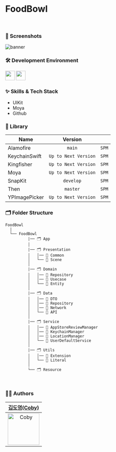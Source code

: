 
<br/>
<br/>

<div align="leading"> 
  
<h1>FoodBowl</h1>

</div>

<br/>

### 📱 Screenshots
![banner](https://github.com/user-attachments/assets/63a0453c-d010-481d-9e9a-8cf76a12ae72)
<br/>

### 🛠 Development Environment

<img height="30" src="https://img.shields.io/badge/iOS-15.0+-silver"> <img height="30" src="https://img.shields.io/badge/Xcode-16.1-blue">

### :sparkles: Skills & Tech Stack
* UIKit
* Moya
* Github

### 🎁 Library

| Name              | Version |       |
| ----------------- | :-----: | ----- |
| Alamofire | `main` | `SPM` |
| KeychainSwift | `Up to Next Version` | `SPM` |
| Kingfisher | `Up to Next Version` | `SPM` |
| Moya | `Up to Next Version` | `SPM` |
| SnapKit | `develop` | `SPM` |
| Then | `master` | `SPM` |
| YPImagePicker | `Up to Next Version` | `SPM` |

### 🗂 Folder Structure

```
FoodBowl
  |
  └── FoodBowl
          |── 🗂 App
          │  
          |── 🗂 Presentation
          │   │── 📁 Common
          │   └── 📁 Scene
          │  
          |── 🗂 Domain
          │   │── 📁 Repository
          │   │── 📁 Usecase
          │   └── 📁 Entity
          │
          |── 🗂 Data
          │   │── 📁 DTO
          │   │── 📁 Repository
          │   │── 📁 Network
          │   └── 📁 API
          │
          |── 🗂 Service
          │   │── 📁 AppStoreReviewManager
          │   │── 📁 KeychainManager
          │   │── 📁 LocationManager
          │   └── 📁 UserDefaultService
          │
          |── 🗂 Utils
          │   │── 📁 Extension
          │   └── 📁 Literal
          │
          └── 🗂 Resource
```

<br/>

  
### 🧑‍💻 Authors

<div align="leading"> 

| [김도영(Coby)](https://github.com/coby5502) |
|:---:|
|<img width="100" alt="Coby" src="https://user-images.githubusercontent.com/55099365/225215430-0c1fc8ad-6e28-48c2-9473-4f943dd320f8.png">|

  
</div>
